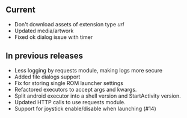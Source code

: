 ## Current
- Don't download assets of extension type *url*
- Updated media/artwork
- Fixed ok dialog issue with timer
## In previous releases
- Less logging by requests module, making logs more secure
- Added file dialogs support
- Fix for storing single ROM launcher settings
- Refactored executors to accept args and kwargs.
- Split android executor into a shell version and StartActivity version.
- Updated HTTP calls to use requests module.
- Support for joystick enable/disable when launching (#14)